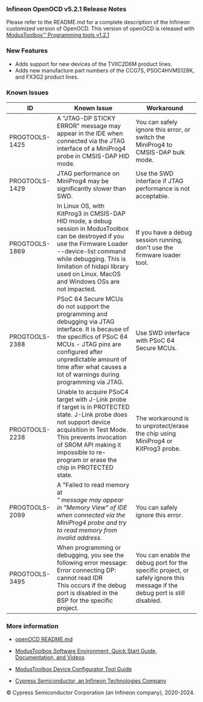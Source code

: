 ### Infineon OpenOCD v5.2.1 Release Notes

Please refer to the README.md for a complete description of the Infineon customized version of OpenOCD. This version of openOCD is released with [ModusToolbox™ Programming tools v1.2.1 ](https://softwaretools.infineon.com/tools/com.ifx.tb.tool.modustoolboxprogtools)

### New Features

- Adds support for new devices of the TVIIC2D6M product lines.
- Adds new manufacture part numbers of the CCG7S, PSOC4HVMS128K, and FX3G2 product lines.

### Known Issues

| ID                                | Known Issue                       | Workaround                          | 
|-----------------------------------|-----------------------------------|-----------------------------------|
|  PROGTOOLS-1425 | A "JTAG-DP STICKY ERROR" message may appear in the IDE when connected via the JTAG interface of a MiniProg4 probe in CMSIS-DAP HID mode.  |  You can safely ignore this error, or switch the MiniProg4 to CMSIS-DAP bulk mode. | 
|  PROGTOOLS-1429 | JTAG performance on MiniProg4 may be significantly slower than SWD.  |  Use the SWD interface if JTAG performance is not acceptable. |
|  PROGTOOLS-1869 | In Linux OS, with KitProg3 in CMSIS-DAP HID mode, a debug session in ModusToolbox can be destroyed if you use the Firmware Loader --device-list command while debugging. This is limitation of hidapi library used on Linux. MacOS and Windows OSs are not impacted. | If you have a debug session running, don't use the firmware loader tool.  |
|  PROGTOOLS-2388 | PSoC 64 Secure MCUs do not support the programming and debugging via JTAG interface.  It is because of the specifics of PSoC 64 MCUs - JTAG pins are configured after unpredictable amount of time after what causes a lot of warnings during programming via JTAG. | Use SWD interface with PSoC 64 Secure MCUs.  |
|  PROGTOOLS-2238 | Unable to acquire PSoC4 target with J-Link probe if target is in PROTECTED state. J-Link probe does not support device acquisition in Test Mode. This prevents invocation of SROM API making it impossible to re-program or erase the chip in PROTECTED state. | The workaround is to unprotect/erase the chip using MiniProg4 or KitProg3 probe.  |
|  PROGTOOLS-2099 | A "Failed to read memory at <address>" message may appear in "Memory View" of IDE when connected via the MiniProg4 probe and try to read memory from invalid address. | You can safely ignore this error.  |
|  PROGTOOLS-3495 | When programming or debugging, you see the following error message:<br>Error connecting DP: cannot read IDR<br>This occurs if the debug port is disabled in the BSP for the specific project. | You can enable the debug port for the specific project, or safely ignore this message if the debug port is still disabled. |

### More information

-   [openOCD
    README.md](https://github.com/Infineon/openocd/blob/main/README.MD)

-   [ModusToolbox Software Environment, Quick Start Guide, Documentation, and
    Videos](https://www.infineon.com/cms/en/design-support/tools/sdk/modustoolbox-software/)

-   [ModusToolbox Device Configurator Tool
    Guide](https://www.infineon.com/ModusToolboxDeviceConfig)

-   [Cypress Semiconductor, an Infineon Technologies Company](https://www.infineon.com/)

© Cypress Semiconductor Corporation (an Infineon company), 2020-2024.

